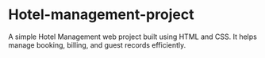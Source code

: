 # Hotel-management-project
A simple Hotel Management web project built using HTML and CSS. It helps manage booking, billing, and guest records efficiently.
